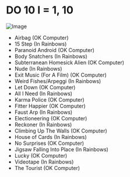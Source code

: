 # DO 10 I = 1, 10

![Image](/playlist/0110/assets/cover.png?width=960&height=960)

- Airbag (OK Computer)
- 15 Step (In Rainbows)
- Paranoid Android (OK Computer)
- Body Snatchers (In Rainbows)
- Subterranean Homesick Alien (OK Computer)
- Nude (In Rainbows)
- Exit Music (For A Film) (OK Computer)
- Weird Fishes/Arpeggi (In Rainbows)
- Let Down (OK Computer)
- All I Need (In Rainbows)
- Karma Police (OK Computer)
- Fitter Happier (OK Computer)
- Faust Arp (In Rainbows)
- Electioneering (OK Computer)
- Reckoner (In Rainbows)
- Climbing Up The Walls (OK Computer)
- House of Cards (In Rainbows)
- No Surprises (OK Computer)
- Jigsaw Falling Into Place (In Rainbows)
- Lucky (OK Computer)
- Videotape (In Rainbows)
- The Tourist (OK Computer)
